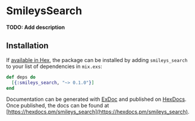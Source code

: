 # SmileysSearch

**TODO: Add description**

## Installation

If [available in Hex](https://hex.pm/docs/publish), the package can be installed
by adding `smileys_search` to your list of dependencies in `mix.exs`:

```elixir
def deps do
  [{:smileys_search, "~> 0.1.0"}]
end
```

Documentation can be generated with [ExDoc](https://github.com/elixir-lang/ex_doc)
and published on [HexDocs](https://hexdocs.pm). Once published, the docs can
be found at [https://hexdocs.pm/smileys_search](https://hexdocs.pm/smileys_search).

